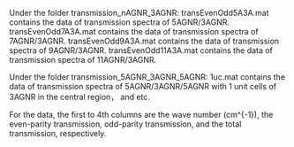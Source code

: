 

Under the folder transmission_nAGNR_3AGNR:
transEvenOdd5A3A.mat contains the data of transmission spectra of 5AGNR/3AGNR.
transEvenOdd7A3A.mat contains the data of transmission spectra of 7AGNR/3AGNR.
transEvenOdd9A3A.mat contains the data of transmission spectra of 9AGNR/3AGNR.
transEvenOdd11A3A.mat contains the data of transmission spectra of 11AGNR/3AGNR.

Under the folder transmission_5AGNR_3AGNR_5AGNR:
1uc.mat contains the data of transmission spectra of 5AGNR/3AGNR/5AGNR with 1 unit cells of 3AGNR in the central region， and etc.


For the data, the first to 4th columns are the wave number (cm^{-1}), the even-parity transmission, odd-parity transmission, and the total transmission, respectively. 
